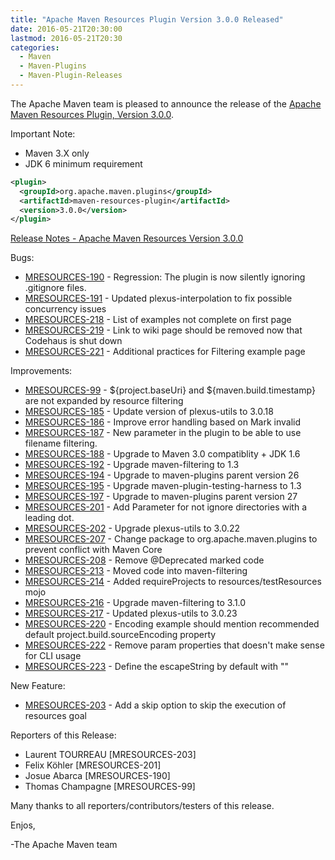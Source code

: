 ```yaml
---
title: "Apache Maven Resources Plugin Version 3.0.0 Released"
date: 2016-05-21T20:30:00
lastmod: 2016-05-21T20:30
categories:
  - Maven
  - Maven-Plugins
  - Maven-Plugin-Releases
---
```

The Apache Maven team is pleased to announce the release of the 
[Apache Maven Resources Plugin, Version 3.0.0](https://maven.apache.org/plugins/maven-resources-plugin).


Important Note: 

 * Maven 3.X only
 * JDK 6 minimum requirement


```xml
<plugin>
  <groupId>org.apache.maven.plugins</groupId>
  <artifactId>maven-resources-plugin</artifactId>
  <version>3.0.0</version>
</plugin>
```

<!-- more -->

[Release Notes - Apache Maven Resources Version 3.0.0](https://issues.apache.org/jira/secure/ReleaseNote.jspa?projectId=12317827&version=12331252)


Bugs:

 * [MRESOURCES-190](https://issues.apache.org/jira/browse/MRESOURCES-190) - Regression: The plugin is now silently ignoring .gitignore files.
 * [MRESOURCES-191](https://issues.apache.org/jira/browse/MRESOURCES-191) - Updated plexus-interpolation to fix possible concurrency issues
 * [MRESOURCES-218](https://issues.apache.org/jira/browse/MRESOURCES-218) - List of examples not complete on first page
 * [MRESOURCES-219](https://issues.apache.org/jira/browse/MRESOURCES-219) - Link to wiki page should be removed now that Codehaus is shut down
 * [MRESOURCES-221](https://issues.apache.org/jira/browse/MRESOURCES-221) - Additional practices for Filtering example page

Improvements:

 * [MRESOURCES-99](https://issues.apache.org/jira/browse/MRESOURCES-99) - ${project.baseUri} and ${maven.build.timestamp} are not expanded by resource filtering
 * [MRESOURCES-185](https://issues.apache.org/jira/browse/MRESOURCES-185) - Update version of plexus-utils to 3.0.18
 * [MRESOURCES-186](https://issues.apache.org/jira/browse/MRESOURCES-186) - Improve error handling based on Mark invalid
 * [MRESOURCES-187](https://issues.apache.org/jira/browse/MRESOURCES-187) - New parameter in the plugin to be able to use filename filtering.
 * [MRESOURCES-188](https://issues.apache.org/jira/browse/MRESOURCES-188) - Upgrade to Maven 3.0 compatiblity + JDK 1.6
 * [MRESOURCES-192](https://issues.apache.org/jira/browse/MRESOURCES-192) - Upgrade maven-filtering to 1.3
 * [MRESOURCES-194](https://issues.apache.org/jira/browse/MRESOURCES-194) - Upgrade to maven-plugins parent version 26
 * [MRESOURCES-195](https://issues.apache.org/jira/browse/MRESOURCES-195) - Upgrade maven-plugin-testing-harness to 1.3
 * [MRESOURCES-197](https://issues.apache.org/jira/browse/MRESOURCES-197) - Upgrade to maven-plugins parent version 27
 * [MRESOURCES-201](https://issues.apache.org/jira/browse/MRESOURCES-201) - Add Parameter for not ignore directories with a leading dot.
 * [MRESOURCES-202](https://issues.apache.org/jira/browse/MRESOURCES-202) - Upgrade plexus-utils to 3.0.22
 * [MRESOURCES-207](https://issues.apache.org/jira/browse/MRESOURCES-207) - Change package to org.apache.maven.plugins to prevent conflict with Maven Core
 * [MRESOURCES-208](https://issues.apache.org/jira/browse/MRESOURCES-208) - Remove @Deprecated marked code
 * [MRESOURCES-213](https://issues.apache.org/jira/browse/MRESOURCES-213) - Moved code into maven-filtering
 * [MRESOURCES-214](https://issues.apache.org/jira/browse/MRESOURCES-214) - Added requireProjects to resources/testResources mojo
 * [MRESOURCES-216](https://issues.apache.org/jira/browse/MRESOURCES-216) - Upgrade maven-filtering to 3.1.0
 * [MRESOURCES-217](https://issues.apache.org/jira/browse/MRESOURCES-217) - Updated plexus-utils to 3.0.23
 * [MRESOURCES-220](https://issues.apache.org/jira/browse/MRESOURCES-220) - Encoding example should mention recommended default project.build.sourceEncoding property
 * [MRESOURCES-222](https://issues.apache.org/jira/browse/MRESOURCES-222) - Remove param properties that doesn't make sense for CLI usage
 * [MRESOURCES-223](https://issues.apache.org/jira/browse/MRESOURCES-223) - Define the escapeString by default with "\"

New Feature:

 * [MRESOURCES-203](https://issues.apache.org/jira/browse/MRESOURCES-203) - Add a skip option to skip the execution of resources goal

Reporters of this Release:

 * Laurent TOURREAU [MRESOURCES-203]
 * Felix Köhler [MRESOURCES-201]
 * Josue Abarca [MRESOURCES-190]
 * Thomas Champagne [MRESOURCES-99]

Many thanks to all reporters/contributors/testers of this release.

Enjos,
 
-The Apache Maven team
